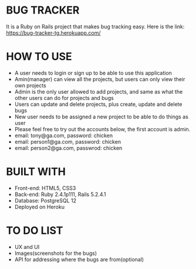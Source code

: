 # BUG TRACKER

It is a Ruby on Rails project that makes bug tracking easy. Here is the link: https://bug-tracker-tg.herokuapp.com/

# HOW TO USE
<ul>
  <li>
  A user needs to login or sign up to be able to use this application <br>
  </li>
  <li>
  Amin(manager) can view all the projects, but users can only view their own projects <br>
  </li>
  <li>
  Admin is the only user allowed to add projects, and same as what the other users can do for projects and bugs <br>
  </li> 
  <li>
  Users can update and delete projects, plus create, update and delete bugs <br>
  </li> 
  <li>
  New user needs to be assigned a new project to be able to do things as user <br>
  </li> 
  <li>
  Please feel free to try out the accounts below, the first account is admin. <br>
  </li>
  <li>
   email: tony@ga.com, password: chicken <br>
  </li>
  <li>
   email: person1@ga.com, password: chicken <br>
  </li>
  <li>
   email: person2@ga.com, passwrod: chicken <br>
 </li>
</ul>

# BUILT WITH

<ul>
<li>
Front-end: HTML5, CSS3 <br>
</li>
<li>
Back-end: Ruby 2.4.1p111, Rails 5.2.4.1 <br>
</li>
<li>
Database: PostgreSQL 12 <br>
</li>
<li>
Deployed on Heroku <br>
</li>
</ul>

# TO DO LIST

<ul>
<li>
UX and UI <br>
</li>
<li> 
Images(screenshots for the bugs) <br>
</li> 
<li>
API for addressing where the bugs are from(optional) <br>
</li>
</ul>
